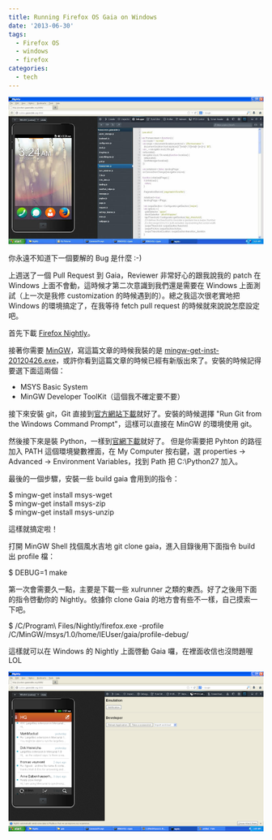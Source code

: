 ```yaml
---
title: Running Firefox OS Gaia on Windows
date: '2013-06-30'
tags:
  - Firefox OS
  - windows
  - firefox
categories:
  - tech
---
```

[![](images/0.jpg)](http://1.bp.blogspot.com/-anrSX2Zb1Yg/UcgewfmIuMI/AAAAAAAAeM8/qf3JRv0Auw4/s1600/Sa2Xm4P.jpg)

  
你永遠不知道下一個要解的 Bug 是什麼 :-)  
  
上週送了一個 Pull Request 到 Gaia，Reviewer 非常好心的跟我說我的 patch 在 Windows 上面不會動，這時候才第二次意識到我們還是需要在 Windows 上面測試（上一次是我修 customization 的時候遇到的）。總之我這次很老實地把 Windows 的環境搞定了，在我等待 fetch pull request 的時候就來說說怎麼設定吧。  
  
首先下載 [Firefox Nightly](http://nightly.mozilla.org/)。  
  
接著你需要 [MinGW](http://www.mingw.org/)，寫這篇文章的時候我裝的是 [mingw-get-inst-20120426.exe](http://sourceforge.net/projects/mingw/files/Installer/mingw-get-inst/mingw-get-inst-20120426/mingw-get-inst-20120426.exe/download)，或許你看到這篇文章的時候已經有新版出來了。安裝的時候記得要選下面這兩個：  

*   MSYS Basic System
*   MinGW Developer ToolKit（這個我不確定要不要）

接下來安裝 git，Git 直接到[官方網站下載](http://git-scm.com/)就好了。安裝的時候選擇 "Run Git from the Windows Command Prompt"，這樣可以直接在 MinGW 的環境使用 git。  
  
然後接下來是裝 Python，一樣到[官網下載](http://python.org/)就好了。 但是你需要把 Pyhton 的路徑加入 PATH 這個環境變數裡面，在 My Computer 按右鍵，選 properties -> Advanced -> Environment Variables，找到 Path 把 C:\\Python27 加入。  
  
最後的一個步驟，安裝一些 build gaia 會用到的指令：  
  
$ mingw-get install msys-wget  
$ mingw-get install msys-zip  
$ mingw-get install msys-unzip  
  
這樣就搞定啦！  
  
打開 MinGW Shell 找個風水吉地 git clone gaia，進入目錄後用下面指令 build 出 profile 檔：  
  
$ DEBUG=1 make  
  
第一次會需要久一點，主要是下載一些 xulrunner 之類的東西。好了之後用下面的指令啓動你的 Nightly。依據你 clone Gaia 的地方會有些不一樣，自己摸索一下吧。  
  
$ /C/Program\\ Files/Nightly/firefox.exe -profile /C/MinGW/msys/1.0/home/IEUser/gaia/profile-debug/  
  
這樣就可以在 Windows 的 Nightly 上面啓動 Gaia 囉，在裡面收信也沒問題喔 LOL  
  

[![](images/1.png)](http://1.bp.blogspot.com/-eevKdxyduw0/Uc_zR72Od5I/AAAAAAAAeQQ/eKaTo7CDqkY/s1440/mail.png)